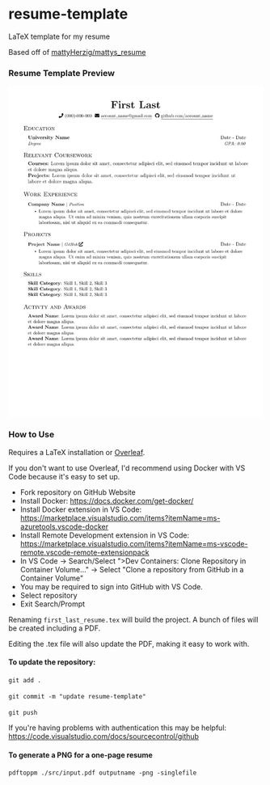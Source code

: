 # resume-template

LaTeX template for my resume

Based off of [mattyHerzig/mattys_resume](https://github.com/mattyHerzig/mattys_resume/tree/main)

### Resume Template Preview
![Resume Template Preview](template_preview.png)

### How to Use
Requires a LaTeX installation or [Overleaf](https://www.overleaf.com/). 

If you don't want to use Overleaf, I'd recommend using Docker with VS Code because it's easy to set up.

* Fork repository on GitHub Website
* Install Docker: <https://docs.docker.com/get-docker/>
* Install Docker extension in VS Code: <https://marketplace.visualstudio.com/items?itemName=ms-azuretools.vscode-docker>
* Install Remote Development extension in VS Code: <https://marketplace.visualstudio.com/items?itemName=ms-vscode-remote.vscode-remote-extensionpack>
* In VS Code -> Search/Select ">Dev Containers: Clone Repository in Container Volume..." -> Select "Clone a repository from GitHub in a Container Volume"
* You may be required to sign into GitHub with VS Code.
* Select repository
* Exit Search/Prompt

Renaming `first_last_resume.tex` will build the project. A bunch of files will be created including a PDF.

Editing the .tex file will also update the PDF, making it easy to work with.

#### To update the repository:

```
git add .

git commit -m "update resume-template"

git push
```

If you're having problems with authentication this may be helpful: <https://code.visualstudio.com/docs/sourcecontrol/github>

#### To generate a PNG for a one-page resume
```
pdftoppm ./src/input.pdf outputname -png -singlefile
```